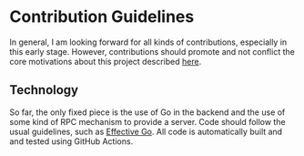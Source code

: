# Contribution Guidelines

In general, I am looking forward for all kinds of contributions, especially in this early stage. However, contributions should promote and not conflict the core motivations about this project described [here](https://github.com/oxisto/money-gopher#why).

## Technology

So far, the only fixed piece is the use of Go in the backend and the use of some kind of RPC mechanism to provide a server. Code should follow the usual guidelines, such as [Effective Go](https://go.dev/doc/effective_go). All code is automatically built and and tested using GitHub Actions.
